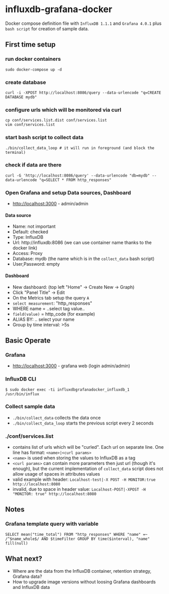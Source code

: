 # influxdb-grafana-docker
Docker compose definition file with `InfluxDB 1.1.1` and `Grafana 4.0.1` plus `bash script` for creation of sample data.

## First time setup
### run docker containers
```
sudo docker-compose up -d
```
### create database
```
curl -i -XPOST http://localhost:8086/query --data-urlencode "q=CREATE DATABASE mydb"
```
### configure urls which will be monitored via curl
```
cp conf/services.list.dist conf/services.list
vim conf/services.list
```
### start bash script to collect data
```
./bin/collect_data_loop # it will run in foreground (and block the terminal)
```
### check if data are there
```
curl -G 'http://localhost:8086/query' --data-urlencode "db=mydb" --data-urlencode "q=SELECT * FROM http_responses"
```
### Open Grafana and setup Data sources, Dashboard
- <http://localhost:3000> - admin/admin

#### Data source
- Name: not important
- Default: checked
- Type: InfluxDB
- Url: http://influxdb:8086 (we can use container name thanks to the docker link)
- Access: Proxy
- Database: mydb (the name which is in the `collect_data` bash script)
- User,Password: empty

#### Dashboard
- New dashboard: (top left "Home" -> Create New -> Graph)
- Click "Panel Title" -> Edit 
- On the Metrics tab setup the query `A`
 - `select measurement`: "http_responses"
 - WHERE name = ..select tag value..
 - `field(value)` = http_code (for example)
 - ALIAS BY: .. select your name
 - Group by time interval: >5s


## Basic Operate

### Grafana
- <http://localhost:3000> - grafana web (login admin/admin)

### InfluxDB CLI
```
$ sudo docker exec -ti influxdbgrafanadocker_influxdb_1 /usr/bin/influx
```
### Collect sample data
- `./bin/collect_data` collects the data once
- `./bin/collect_data_loop` starts the previous script every 2 seconds

### ./conf/services.list
- contains list of urls which will be "curled". Each url on separate line. One line has format: `<name>|<curl params>`
- `<name>` is used when storing the values to InfluxDB as a tag
- `<curl params>` can contain more parameters then just url (though it's enough), but the current implementation of `collect_data` script does not allow usage of spaces in attributes values
 - valid example with header: `Localhost-test|-X POST -H MONITOR:true http://localhost:8080`
 - invalid, due to space in header value: `Localhost-POST|-XPOST -H "MONITOR: true" http://localhost:8080`

## Notes

### Grafana template query with variable
```
SELECT mean("time_total") FROM "http_responses" WHERE "name" =~ /^$name_whole$/ AND $timeFilter GROUP BY time($interval), "name" fill(null)
```

## What next?
- Where are the data from the InfluxDB container, retention strategy, Grafana data?
- How to upgrade image versions without loosing Grafana dashboards and InfluxDB data
